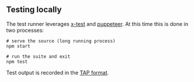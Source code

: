 ## Testing locally

The test runner leverages [x-test](https://github.com/Netflix/x-test) and [puppeteer](https://pptr.dev). At this time this is done in two processes:

```
# serve the source (long running process)
npm start

# run the suite and exit
npm test
```

Test output is recorded in the [TAP format](https://testanything.org).
